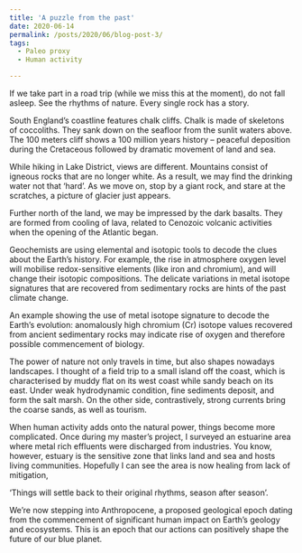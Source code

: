 ```yaml
---
title: 'A puzzle from the past'
date: 2020-06-14
permalink: /posts/2020/06/blog-post-3/
tags:
  - Paleo proxy
  - Human activity

---
```


If we take part in a road trip (while we miss this at the moment), do not fall asleep. See the rhythms of nature. Every single rock has a story.

South England’s coastline features chalk cliffs. Chalk is made of skeletons of coccoliths. They sank down on the seafloor from the sunlit waters above. The 100 meters cliff shows a 100 million years history – peaceful deposition during the Cretaceous followed by dramatic movement of land and sea.

While hiking in Lake District, views are different. Mountains consist of igneous rocks that are no longer white. As a result, we may find the drinking water not that ‘hard’. As we move on, stop by a giant rock, and stare at the scratches, a picture of glacier just appears.

Further north of the land, we may be impressed by the dark basalts. They are formed from cooling of lava, related to Cenozoic volcanic activities when the opening of the Atlantic began.

Geochemists are using elemental and isotopic tools to decode the clues about the Earth’s history. For example, the rise in atmosphere oxygen level will mobilise redox-sensitive elements (like iron and chromium), and will change their isotopic compositions. The delicate variations in metal isotope signatures that are recovered from sedimentary rocks are hints of the past climate change.

An example showing the use of metal isotope signature to decode the Earth’s evolution: anomalously high chromium (Cr) isotope values recovered from ancient sedimentary rocks may indicate rise of oxygen and therefore possible commencement of biology. 

The power of nature not only travels in time, but also shapes nowadays landscapes. I thought of a field trip to a small island off the coast, which is characterised by muddy flat on its west coast while sandy beach on its east. Under weak hydrodynamic condition, fine sediments deposit, and form the salt marsh. On the other side, contrastively, strong currents bring the coarse sands, as well as tourism.

When human activity adds onto the natural power, things become more complicated. Once during my master’s project, I surveyed an estuarine area where metal rich effluents were discharged from industries. You know, however, estuary is the sensitive zone that links land and sea and hosts living communities. Hopefully I can see the area is now healing from lack of mitigation,

‘Things will settle back to their original rhythms, season after season’.

We’re now stepping into Anthropocene, a proposed geological epoch dating from the commencement of significant human impact on Earth’s geology and ecosystems. This is an epoch that our actions can positively shape the future of our blue planet.

